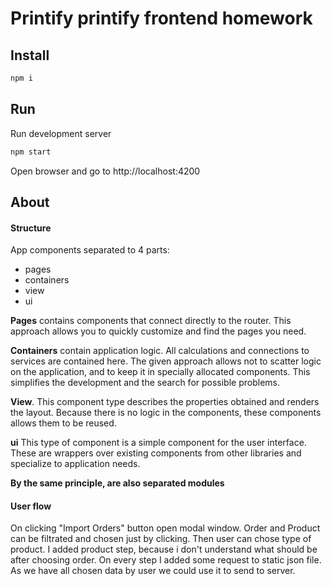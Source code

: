 # Printify printify frontend homework


## Install

```sh
npm i
```

## Run

Run development server

```sh
npm start
```

Open browser and go to http://localhost:4200

## About

#### Structure
App components separated to 4 parts:

- pages
- containers
- view
- ui

<b>Pages</b> contains components that connect directly to the router. This approach allows you to quickly customize and find the pages you need.

<b>Containers</b> contain application logic. All calculations and connections to services are contained here. The given approach allows not to scatter logic on the application, and to keep it in specially allocated components. This simplifies the development and the search for possible problems.

<b>View</b>. This component type describes the properties obtained and renders the layout.  Because there is no logic in the components, these components allows them to be reused.

<b>ui</b> This type of component is a simple component for the user interface. These are wrappers over existing components from other libraries and specialize to application needs.


<b>By the same principle, are also separated   modules</b>

#### User flow
 
On clicking "Import Orders" button open modal window. Order and Product can be filtrated and chosen just by clicking. Then user can chose type of product. I added product step, because i don't understand what should be after choosing order. On every step I added some request to static json file. As we have all chosen data by user we could use it to send to server.    